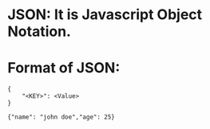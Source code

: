 # JSON: It is Javascript Object Notation.

# Format of JSON:
```
{
    "<KEY>": <Value>
}

{"name": "john doe","age": 25}
```
